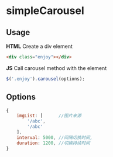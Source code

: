# simpleCarousel

## Usage

**HTML**
Create a div element
```html
<div class="enjoy"></div>
```

**JS**
Call carousel method with the element
```javascript
$('.enjoy').carousel(options);
```

## Options
```javascript
{
    imgList: [      //图片来源
        '/abc',
        '/abc'
    ],
    interval: 5000, //间隔切换时间,
    duration: 1200, //切换持续时间
}
```


